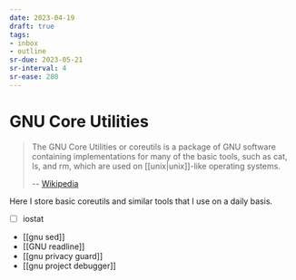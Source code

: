 ```yaml
---
date: 2023-04-19
draft: true
tags:
- inbox
- outline
sr-due: 2023-05-21
sr-interval: 4
sr-ease: 280
---
```


# GNU Core Utilities

> The GNU Core Utilities or coreutils is a package of GNU software containing
> implementations for many of the basic tools, such as cat, ls, and rm, which
> are used on [[unix|unix]]-like operating systems.
>
> -- [Wikipedia](https://en.wikipedia.org/wiki/GNU_Core_Utilities)

Here I store basic coreutils and similar tools that I use on a daily basis.

- [ ] iostat
- [[gnu sed]]
- [[GNU readline]]
- [[gnu privacy guard]]
- [[gnu project debugger]]